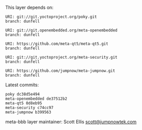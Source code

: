 This layer depends on:

    URI: git://git.yoctoproject.org/poky.git
    branch: dunfell

    URI: git://git.openembedded.org/meta-openembedded
    branch: dunfell

    URI: https://github.com/meta-qt5/meta-qt5.git
    branch: dunfell

    URI: git://git.yoctoproject.org/meta-security.git
    branch: dunfell

    URI: https://github.com/jumpnow/meta-jumpnow.git
    branch: dunfell


Latest commits:

    poky dc38d5e494
    meta-openembedded de37512b2
    meta-qt5 0d8eb95
    meta-security c74cc97
    meta-jumpnow b399563


meta-bbb layer maintainer: Scott Ellis <scott@jumpnowtek.com>
